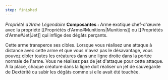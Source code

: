 ```yaml
---
step: finished
---
```

_Propriété d'Arme Légendaire_
__Composantes :__ Arme exotique chef-d'œuvre avec la propriété [[Propriétés d'Arme#Munitions|Munitions]] ou [[Propriétés d'Arme#Jet|Jet]] qui inflige des dégâts perçants.

Cette arme transperce ses cibles. Lorsque vous réalisez une attaque à distance avec cette arme et que vous n'avez pas le désavantage, vous pouvez cibler toutes les créatures dans une ligne droite dans la portée normale de l'arme. Vous ne réalisez pas de jet d'attaque pour cette attaque. À la place, chaque créature dans la ligne doit réaliser un jet de sauvegarde de Dextérité ou subir les dégâts comme si elle avait été touchée.